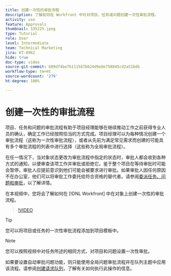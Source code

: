 ```yaml
---
title: 创建一次性的审批流程
description: 了解如何在 Workfront 中针对项目、任务或问题创建一次性审批流程。
activity: use
feature: Approvals
thumbnail: 335225.jpeg
type: Tutorial
role: User
level: Intermediate
team: Technical Marketing
jira: KT-8962
hide: true
doc-type: video
source-git-commit: 609df4be7b1115b7b624d9e8e758845cd2a51bdb
workflow-type: tm+mt
source-wordcount: '279'
ht-degree: 100%

---
```


# 创建一次性的审批流程

项目、任务和问题的审批流程有助于项目经理能够在继续推动工作之前获得专业人员的确认，确定工作已经按照恰当的方式完成。项目经理可以为每种情况创建一个审批流程（这称为一次性审批流程），或者从先前为满足常见需求而创建的可能具有多个审批流程的列表中进行选择（这些称为全局审批流程）。

在任一情况下，当对象状态更改为审批流程中指定的状态时，审批人都会收到各种方式的通知，以便审查该项工作并审批或拒绝它。鉴于整个项目在等待审批时可能会暂停，审批人应提前意识到他们可能会被要求进行审批。如果审批人因任何原因不在办公室，他们可以将审批工作委托给符合资格的替代者。请参阅[委派任务、问题和审批](https://experienceleague.adobe.com/docs/workfront-learn/tutorials-workfront/manage-work/approval-processes-and-milestone-paths/delegate-approvals.html)，以了解详情。

在本视频中，您将会了解如何在 [!DNL  Workfront] 中在对象上创建一次性的审批流程。

>[!VIDEO](https://video.tv.adobe.com/v/335225/?quality=12&learn=on)

>[!TIP]
>
>您可以将项目或任务的一次性审批流程添加到项目模板中。

>[!NOTE]
>
>您可以按照视频中对任务所述的相同方式，对项目和问题设置一次性审批。
>
>如果要设置自动审批问题功能，则只能使用全局问题审批流程并在队列主题中应用该流程。请参阅[创建请求队列](https://experienceleague.adobe.com/docs/workfront/using/manage-work/requests/create-and-manage-request-queues/create-request-queue.html)，了解有关如何执行此操作的信息。


